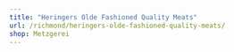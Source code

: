 ```yaml
---
title: "Heringers Olde Fashioned Quality Meats"
url: /richmond/heringers-olde-fashioned-quality-meats/
shop: Metzgerei
---
```

